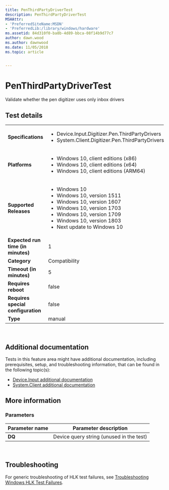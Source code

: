 ```yaml
---
title: PenThirdPartyDriverTest
description: PenThirdPartyDriverTest
MSHAttr:
- 'PreferredSiteName:MSDN'
- 'PreferredLib:/library/windows/hardware'
ms.assetid: 84d310f0-ba8b-4d89-bbca-08f14b9d77c7
author: dawn.wood
ms.author: dawnwood
ms.date: 11/05/2018
ms.topic: article


---
```


# <span id="p_hlk_test.f3cdf3c2-1b53-4101-abd0-13acd2694b78"></span>PenThirdPartyDriverTest


Validate whether the pen digitizer uses only inbox drivers

## Test details
|||
|---|---|
| **Specifications**  | <ul><li>Device.Input.Digitizer.Pen.ThirdPartyDrivers</li><li>System.Client.Digitizer.Pen.ThirdPartyDrivers</li></ul> |  
| **Platforms**   | <ul><li>Windows 10, client editions (x86)</li><li>Windows 10, client editions (x64)</li><li>Windows 10, client editions (ARM64)</li></ul> |
| **Supported Releases** | <ul><li>Windows 10</li><li>Windows 10, version 1511</li><li>Windows 10, version 1607</li><li>Windows 10, version 1703</li><li>Windows 10, version 1709</li><li>Windows 10, version 1803</li><li>Next update to Windows 10</li></ul> |
|**Expected run time (in minutes)**| 1 |
|**Category**| Compatibility |
|**Timeout (in minutes)**| 5 |
|**Requires reboot**| false |
|**Requires special configuration**| false |
|**Type**| manual |

 

## <span id="Additional_documentation"></span><span id="additional_documentation"></span><span id="ADDITIONAL_DOCUMENTATION"></span>Additional documentation


Tests in this feature area might have additional documentation, including prerequisites, setup, and troubleshooting information, that can be found in the following topic(s):

-   [Device.Input additional documentation](device-input-additional-documentation.md)
-   [System.Client additional documentation](system-client-additional-documentation.md)

## <span id="More_information"></span><span id="more_information"></span><span id="MORE_INFORMATION"></span>More information


### <span id="Parameters"></span><span id="parameters"></span><span id="PARAMETERS"></span>Parameters

| Parameter name | Parameter description                    |
|----------------|------------------------------------------|
| **DQ**         | Device query string (unused in the test) |

 

## <span id="Troubleshooting"></span><span id="troubleshooting"></span><span id="TROUBLESHOOTING"></span>Troubleshooting


For generic troubleshooting of HLK test failures, see [Troubleshooting Windows HLK Test Failures](..\user\troubleshooting-windows-hlk-test-failures.md).

 

 






